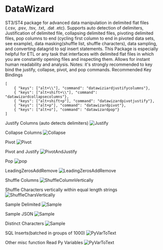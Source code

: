 # DataWizard
ST3/ST4 package for advanced data manipulation in delimited flat files (.csv, .psv, .tsv, .txt, .dat .etc). Supports auto detection of delimiters, Justification of delimited file, collapsing delimited files, pivoting delimited files, pop columns to end (cycling first column to end in pivoted data sets, see example), data masking(shuffle list, shuffle characters), data sampling, and converting datagrid to sql insert statements. This Package is especially helpful for ETL or any task that interfaces with delimited flat files in which you are constantly opening files and inspecting them. Allows for instant human readability and analysis.
Notes: it's strongly recommended to key bind the justify, collapse, pivot, and pop commands.
Recommended Key Bindings

    [
        { "keys": ["alt+\\"], "command": "datawiziardjustifycolumns"},
        { "keys": ["alt+shift+\\"], "command": "datawizardcollapsecolumns"},
        { "keys": ["alt+shift+p"], "command": "datawizardpivotjustify"},
        { "keys": ["alt+p"], "command": "datawizardpivot"},
        { "keys": ["alt+o"], "command": "datawizardpop"}
    ]


Justify Columns (auto detects delimiters)
![Justify](https://raw.githubusercontent.com/nickklaskala/DataWizard/main/Media/Justify.gif)

Collapse Columns
![Collapse](https://raw.githubusercontent.com/nickklaskala/DataWizard/main/Media/Collapse.gif)

Pivot
![Pivot](https://raw.githubusercontent.com/nickklaskala/DataWizard/main/Media/Pivot.gif)

Pivot and Justify
![PivotAndJustify](https://raw.githubusercontent.com/nickklaskala/DataWizard/main/Media/PivotAndJustify.gif)

Pop
![pop](https://raw.githubusercontent.com/nickklaskala/DataWizard/main/Media/Pop.gif)

LeadingZerosAddRemove
![LeadingZerosAddRemove](https://raw.githubusercontent.com/nickklaskala/DataWizard/main/Media/LeadingZerosAddRemove.gif)

Shuffle Columns
![ShuffleColumnVertically](https://raw.githubusercontent.com/nickklaskala/DataWizard/main/Media/ShuffleColumnVertically.gif)

Shuffle Characters vertically within equal length strings
![ShuffleCharsVertically](https://raw.githubusercontent.com/nickklaskala/DataWizard/main/Media/ShuffleCharsVertically.gif)

Sample Delimited
![Sample](https://raw.githubusercontent.com/nickklaskala/DataWizard/main/Media/SampleDelimited.gif)

Sample JSON
![Sample](https://raw.githubusercontent.com/nickklaskala/DataWizard/main/Media/Sample.gif)

Distinct Characters
![Sample](https://raw.githubusercontent.com/nickklaskala/DataWizard/main/Media/DistinctChars.gif)

SQL Inserts(batched in groups of 1000)
![PyVarToText](https://raw.githubusercontent.com/nickklaskala/DataWizard/main/Media/SQLInserts.gif)

Other misc function
Read Py Variables
![PyVarToText](https://raw.githubusercontent.com/nickklaskala/DataWizard/main/Media/PyVarToText.gif)
